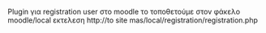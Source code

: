 Plugin για registration user στο moodle
το τοποθετούμε στον φάκελο moodle/local
εκτελεση http://to site mas/local/registration/registration.php
